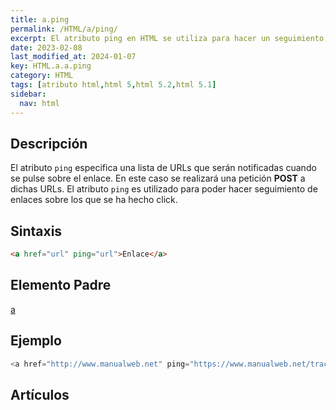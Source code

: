 ```yaml
---
title: a.ping
permalink: /HTML/a/ping/
excerpt: El atributo ping en HTML se utiliza para hacer un seguimiento de enlaces al notificar URLs cuando se hace clic en ellos. Se realiza una petición POST a las URLs especificadas.
date: 2023-02-08
last_modified_at: 2024-01-07
key: HTML.a.a.ping
category: HTML
tags: [atributo html,html 5,html 5.2,html 5.1]
sidebar:
  nav: html
---
```


## Descripción


El atributo `ping` especifica una lista de URLs que serán notificadas cuando se pulse sobre el enlace. En este caso se realizará una petición **POST** a dichas URLs. El atributo `ping` es utilizado para poder hacer seguimiento de enlaces sobre los que se ha hecho click.


## Sintaxis


```html
<a href="url" ping="url">Enlace</a>
```


## Elemento Padre


[a](https://www.w3api.com/HTML/a/)


## Ejemplo


```java
<a href="http://www.manualweb.net" ping="https://www.manualweb.net/track">Manuales de Programación</a>
```


## Artículos

